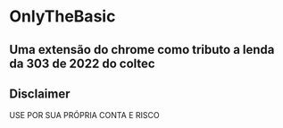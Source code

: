 # OnlyTheBasic

## Uma extensão do chrome como tributo a lenda da 303 de 2022 do coltec

##

## Disclaimer
USE POR SUA PRÓPRIA CONTA E RISCO